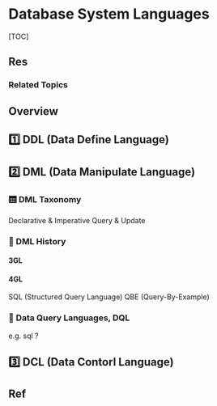 # Database System Languages

[TOC]



## Res
### Related Topics



## Overview


## 1️⃣ DDL (Data Define Language)



## 2️⃣ DML (Data Manipulate Language)
### 🛗 DML Taxonomy
Declarative & Imperative
Query & Update


### 📜 DML History
#### 3GL

#### 4GL
SQL (Structured Query Language)
QBE (Query-By-Example)


### 🤮 Data Query Languages, DQL
e.g. sql ?



## 3️⃣ DCL (Data Contorl Language)



## Ref
